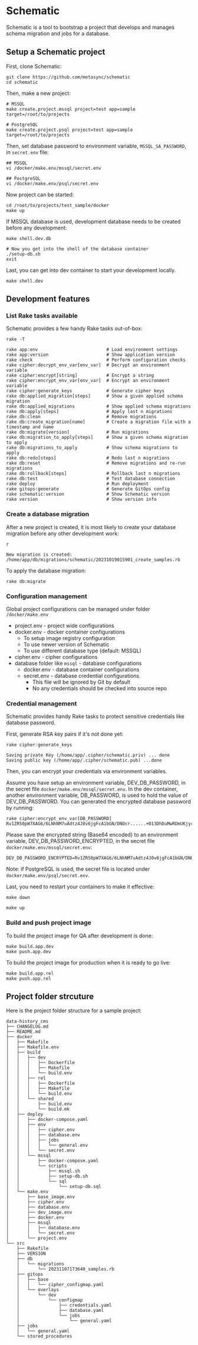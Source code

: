 # Schematic

Schematic is a tool to bootstrap a project that develops and manages schema migration and jobs for a database.

## Setup a Schematic project

First, clone Schematic:

```
git clone https://github.com/metasync/schematic
cd schematic
```

Then, make a new project:

```
# MSSQL
make create.project.mssql project=test app=sample target=/root/to/projects

# PostgreSQL
make create.project.psql project=test app=sample target=/root/to/projects
```

Then, set database password to environment variable, `MSSQL_SA_PASSWORD`, in `secret.env` file:

```
## MSSQL
vi /docker/make.env/mssql/secret.env

## PostgreSQL
vi /docker/make.env/psql/secret.env
```

Now project can be started:

```
cd /root/to/projects/test_sample/docker
make up
```

If MSSQL database is used, development database needs to be created before any development:

```
make shell.dev.db

# Now you get into the shell of the database container
./setup-db.sh
exit
```

Last, you can get into dev container to start your development locally. 

```
make shell.dev
```

## Development features

### List Rake tasks available

Schematic provides a few handy Rake tasks out-of-box:

```
rake -T

rake app:env                          # Load environment settings
rake app:version                      # Show application version
rake check                            # Perform configuration checks
rake cipher:decrypt_env_var[env_var]  # Decrypt an environment variable
rake cipher:encrypt[string]           # Encrypt a string
rake cipher:encrypt_env_var[env_var]  # Encrypt an environment variable
rake cipher:generate_keys             # Generate cipher keys
rake db:applied_migration[steps]      # Show a given applied schema migration
rake db:applied_migrations            # Show applied schema migrations
rake db:apply[steps]                  # Apply last n migrations
rake db:clean                         # Remove migrations
rake db:create_migration[name]        # Create a migration file with a timestamp and name
rake db:migrate[version]              # Run migrations
rake db:migration_to_apply[steps]     # Show a given schema migration to apply
rake db:migrations_to_apply           # Show schema migrations to apply
rake db:redo[steps]                   # Redo last n migrations
rake db:reset                         # Remove migrations and re-run migrations
rake db:rollback[steps]               # Rollback last n migrations
rake db:test                          # Test database connection
rake deploy                           # Run deployment
rake gitops:generate                  # Generate GitOps config
rake schematic:version                # Show Schematic version
rake version                          # Show version info
```

### Create a database migration

After a new project is created, it is most likely to create your database migration before any other development work:

```
r

New migration is created: /home/app/db/migrations/schematic/20231019015901_create_samples.rb
```

To apply the database migration:

```
rake db:migrate
```

### Configuration management

Global project configurations can be managed under folder `/docker/make.env`

  * project.env - project wide configurations
  * docker.env - docker container configurations
    * To setup image registry configuration
    * To use newer version of Schematic
    * To use different database type (default: MSSQL)
  * cipher.env - cipher configurations
  * database folder like `mssql` - database configurations
    * docker.env - database container configurations
    * secret.env - database credential configurations
      * This file will be ignored by Git by default
      * No any credentials should be checked into source repo

### Credential management

Schematic provides handy Rake tasks to protect sensitive credentials like database password. 

First, generate RSA key pairs if it's not done yet:

```
rake cipher:generate_keys

Saving private Key (/home/app/.cipher/schematic.priv) ... done
Saving public key (/home/app/.cipher/schematic.pub) ...done
```

Then, you can encrypt your credentials via environment variables. 

Assume you have setup an environment variable, DEV_DB_PASSWORD, in the secret file `docker/make.env/mssql/secret.env`. In the dev container, another environment variable, DB_PASSWORD, is used to hold the value of DEV_DB_PASSWORD. You can generated the encrypted database password by running:

```
rake cipher:encrypt_env_var[DB_PASSWORD]
Rv1ZR50pW7XAG6/6LNhNM7uAdtz4J0v6jgFcA1bGN/DNOcr......+013DhDuMwRDmUKjyrp9SM6kAnAAxMbKEpSrrCsMIA=
```

Please save the encrypted string (Base64 encoded) to an environment variable, DEV_DB_PASSWORD_ENCRYPTED, in the secret file `docker/make.env/mssql/secret.env`:

```
DEV_DB_PASSWORD_ENCRYPTED=Rv1ZR50pW7XAG6/6LNhNM7uAdtz4J0v6jgFcA1bGN/DNOcr......+013DhDuMwRDmUKjyrp9SM6kAnAAxMbKEpSrrCsMIA=
```

Note: if PostgreSQL is used, the secret file is located under `docker/make.env/psql/secret.env`.

Last, you need to restart your containers to make it effective:

```
make down

make up
```

### Build and push project image

To build the project image for QA after development is done:

```
make build.app.dev
make push.app.dev
```

To build the project image for production when it is ready to go live:

```
make build.app.rel
make push.app.rel
```

## Project folder strcuture

Here is the project folder structure for a sample project:

```
data-history_cms
├── CHANGELOG.md
├── README.md
├── docker
│   ├── Makefile
│   ├── Makefile.env
│   ├── build
│   │   ├── dev
│   │   │   ├── Dockerfile
│   │   │   ├── Makefile
│   │   │   └── build.env
│   │   ├── rel
│   │   │   ├── Dockerfile
│   │   │   ├── Makefile
│   │   │   └── build.env
│   │   └── shared
│   │       ├── build.env
│   │       └── build.mk
│   ├── deploy
│   │   ├── docker-compose.yaml
│   │   ├── env
│   │   │   ├── cipher.env
│   │   │   ├── database.env
│   │   │   ├── jobs
│   │   │   │   └── general.env
│   │   │   └── secret.env
│   │   └── mssql
│   │       ├── docker-compose.yaml
│   │       └── scripts
│   │           ├── mssql.sh
│   │           ├── setup-db.sh
│   │           └── sql
│   │               └── setup-db.sql
│   └── make.env
│       ├── base_image.env
│       ├── cipher.env
│       ├── database.env
│       ├── dev_image.env
│       ├── docker.env
│       ├── mssql
│       │   ├── database.env
│       │   └── secret.env
│       └── project.env
└── src
    ├── Rakefile
    ├── VERSION
    ├── db
    │   └── migrations
    │       └── 20231107173640_samples.rb
    ├── gitops
    │   ├── base
    │   │   └── cipher_configmap.yaml
    │   └── overlays
    │       └── dev
    │           └── configmap
    │               ├── credentials.yaml
    │               ├── database.yaml
    │               └── jobs
    │                   └── general.yaml
    ├── jobs
    │   └── general.yaml
    └── stored_procedures
```
